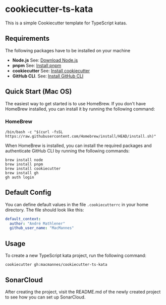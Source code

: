 # cookiecutter-ts-kata

This is a simple Cookiecutter template for TypeScript katas.

## Requirements

The following packages have to be installed on your machine

- **Node.js** See:
  [Download Node.js](https://nodejs.org/en/download/package-manager)
- **pnpm** See: [Install pnpm](https://pnpm.io/installation)
- **cookiecutter** See:
  [Install cookiecutter](https://cookiecutter.readthedocs.io/en/1.7.0/installation.html)
- **GitHub CLI**. See:
  [Install GitHub CLI](https://cli.github.com/manual/installation)

## Quick Start (Mac OS)

The easiest way to get started is to use HomeBrew. If you don't have HomeBrew
installed, you can install it by running the following command:

### HomeBrew

```shell
/bin/bash -c "$(curl -fsSL https://raw.githubusercontent.com/Homebrew/install/HEAD/install.sh)"
```

When HomeBrew is installed, you can install the required packages and
authenticate GitHub CLI by running the following commands:

```shell
brew install node
brew install pnpm
brew install cookiecutter
brew install gh
gh auth login
```

## Default Config

You can define default values in the file `.cookiecutterrc` in your home
directory. The file should look like this:

```yaml
default_context:
  author: "André Mathlener"
  github_user_name: "MacMannes"
```

## Usage

To create a new TypeScript kata project, run the following command:

```shell
cookiecutter gh:macmannes/cookiecutter-ts-kata
```
## SonarCloud

After creating the project, visit the README.md of the newly created project to see how you can set up SonarCloud.

